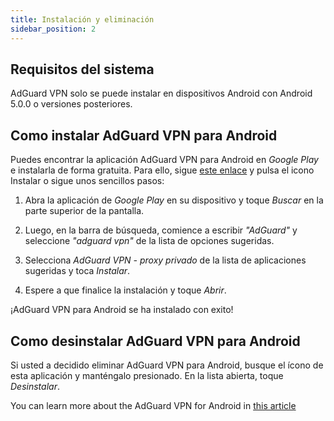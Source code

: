 ```yaml
---
title: Instalación y eliminación
sidebar_position: 2
---
```


## Requisitos del sistema

AdGuard VPN solo se puede instalar en dispositivos Android con Android 5.0.0 o versiones posteriores.

## Como instalar AdGuard VPN para Android

Puedes encontrar la aplicación AdGuard VPN para Android en *Google Play* e instalarla de forma gratuita. Para ello, sigue [este enlace](https://play.google.com/store/apps/details?id=com.adguard.vpn) y pulsa el icono Instalar o sigue unos sencillos pasos:

1. Abra la aplicación de *Google Play* en su dispositivo y toque *Buscar* en la parte superior de la pantalla.

2. Luego, en la barra de búsqueda, comience a escribir *"AdGuard"* y seleccione *"adguard vpn"* de la lista de opciones sugeridas.

3. Selecciona *AdGuard VPN - proxy privado* de la lista de aplicaciones sugeridas y toca *Instalar*.

4. Espere a que finalice la instalación y toque *Abrir*.

¡AdGuard VPN para Android se ha instalado con exito!

## Como desinstalar AdGuard VPN para Android

Si usted a decidido eliminar AdGuard VPN para Android, busque el ícono de esta aplicación y manténgalo presionado. En la lista abierta, toque *Desinstalar*.

You can learn more about the AdGuard VPN for Android in [this article](overview.md)
